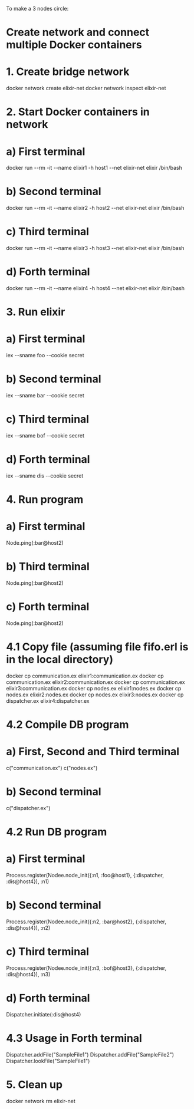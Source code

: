 To make a 3 nodes circle:
# Create network and connect multiple Docker containers

# 1. Create bridge network
docker network create elixir-net
docker network inspect elixir-net

# 2. Start Docker containers in network
# a) First terminal
docker run --rm -it --name elixir1 -h host1 --net elixir-net elixir /bin/bash
# b) Second terminal
docker run --rm -it --name elixir2 -h host2 --net elixir-net elixir /bin/bash
# c) Third terminal
docker run --rm -it --name elixir3 -h host3 --net elixir-net elixir /bin/bash
# d) Forth terminal
docker run --rm -it --name elixir4 -h host4 --net elixir-net elixir /bin/bash

# 3. Run elixir
# a) First terminal
iex --sname foo --cookie secret
# b) Second terminal
iex --sname bar --cookie secret
# c) Third terminal
iex --sname bof --cookie secret
# d) Forth terminal
iex --sname dis --cookie secret

# 4. Run program
# a) First terminal
Node.ping(:bar@host2)
# b) Third terminal
Node.ping(:bar@host2)
# c) Forth terminal
Node.ping(:bar@host2)

# 4.1 Copy file (assuming file fifo.erl is in the local directory)
docker cp communication.ex elixir1:communication.ex
docker cp communication.ex elixir2:communication.ex
docker cp communication.ex elixir3:communication.ex
docker cp nodes.ex elixir1:nodes.ex
docker cp nodes.ex elixir2:nodes.ex
docker cp nodes.ex elixir3:nodes.ex
docker cp dispatcher.ex elixir4:dispatcher.ex

# 4.2 Compile DB program
# a) First, Second and Third terminal
c("communication.ex")
c("nodes.ex")
# b) Second terminal
c("dispatcher.ex")
# 4.2 Run DB program
# a) First terminal
Process.register(Nodee.node_init({:n1, :foo@host1}, {:dispatcher, :dis@host4}), :n1)
# b) Second terminal
Process.register(Nodee.node_init({:n2, :bar@host2}, {:dispatcher, :dis@host4}), :n2)
# c) Third terminal
Process.register(Nodee.node_init({:n3, :bof@host3}, {:dispatcher, :dis@host4}), :n3)
# d) Forth terminal
Dispatcher.initiate(:dis@host4)
# 4.3 Usage in Forth terminal
Dispatcher.addFile("SampleFile1")
Dispatcher.addFile("SampleFile2")
Dispatcher.lookFile("SampleFile1")

# 5. Clean up
docker network rm elixir-net
